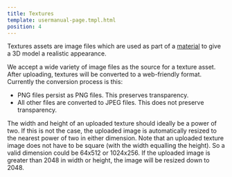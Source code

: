 ```yaml
---
title: Textures
template: usermanual-page.tmpl.html
position: 4
---
```


Textures assets are image files which are used as part of a [material][material] to give a 3D model a realistic appearance.

We accept a wide variety of image files as the source for a texture asset. After uploading, textures will be converted to a web-friendly format. Currently the conversion process is this:

* PNG files persist as PNG files. This preserves transparency.
* All other files are converted to JPEG files. This does not preserve transparency.

The width and height of an uploaded texture should ideally be a power of two. If this is not the case, the uploaded image is automatically resized to the nearest power of two in either dimension. Note that an uploaded texture image does not have to be square (with the width equalling the height). So a valid dimension could be 64x512 or 1024x256. If the uploaded image is greater than 2048 in width or height, the image will be resized down to 2048.

[material]: /user-manual/assets/materials
